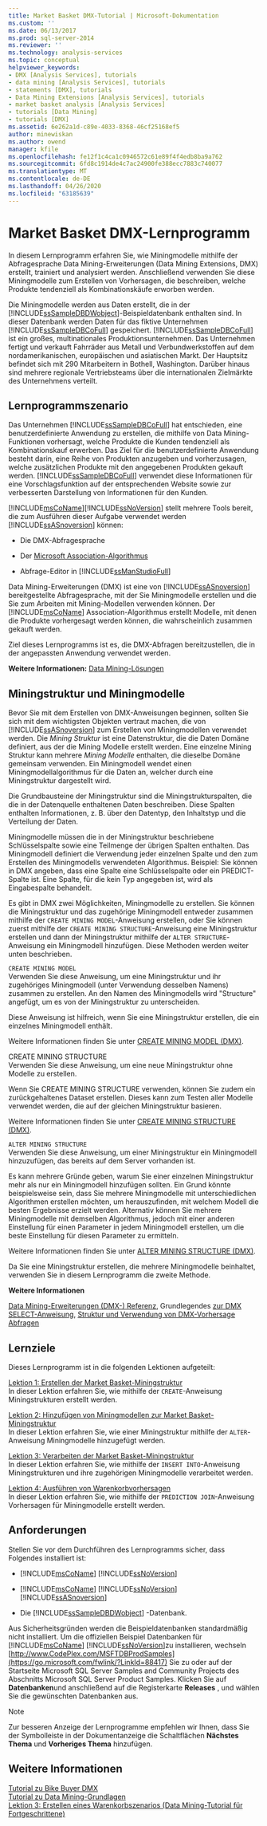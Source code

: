```yaml
---
title: Market Basket DMX-Tutorial | Microsoft-Dokumentation
ms.custom: ''
ms.date: 06/13/2017
ms.prod: sql-server-2014
ms.reviewer: ''
ms.technology: analysis-services
ms.topic: conceptual
helpviewer_keywords:
- DMX [Analysis Services], tutorials
- data mining [Analysis Services], tutorials
- statements [DMX], tutorials
- Data Mining Extensions [Analysis Services], tutorials
- market basket analysis [Analysis Services]
- tutorials [Data Mining]
- tutorials [DMX]
ms.assetid: 6e262a1d-c89e-4033-8368-46cf25168ef5
author: minewiskan
ms.author: owend
manager: kfile
ms.openlocfilehash: fe12f1c4ca1c0946572c61e89f4f4edb8ba9a762
ms.sourcegitcommit: 6fd8c1914de4c7ac24900fe388ecc7883c740077
ms.translationtype: MT
ms.contentlocale: de-DE
ms.lasthandoff: 04/26/2020
ms.locfileid: "63185639"
---
```

# <a name="market-basket-dmx-tutorial"></a>Market Basket DMX-Lernprogramm
  In diesem Lernprogramm erfahren Sie, wie Miningmodelle mithilfe der Abfragesprache Data Mining-Erweiterungen (Data Mining Extensions, DMX) erstellt, trainiert und analysiert werden. Anschließend verwenden Sie diese Miningmodelle zum Erstellen von Vorhersagen, die beschreiben, welche Produkte tendenziell als Kombinationskäufe erworben werden.  
  
 Die Miningmodelle werden aus Daten erstellt, die in der [!INCLUDE[ssSampleDBDWobject](../includes/sssampledbdwobject-md.md)]-Beispieldatenbank enthalten sind. In dieser Datenbank werden Daten für das fiktive Unternehmen [!INCLUDE[ssSampleDBCoFull](../includes/sssampledbcofull-md.md)] gespeichert. [!INCLUDE[ssSampleDBCoFull](../includes/sssampledbcofull-md.md)] ist ein großes, multinationales Produktionsunternehmen. Das Unternehmen fertigt und verkauft Fahrräder aus Metall und Verbundwerkstoffen auf dem nordamerikanischen, europäischen und asiatischen Markt. Der Hauptsitz befindet sich mit 290 Mitarbeitern in Bothell, Washington. Darüber hinaus sind mehrere regionale Vertriebsteams über die internationalen Zielmärkte des Unternehmens verteilt.  
  
## <a name="tutorial-scenario"></a>Lernprogrammszenario  
 Das Unternehmen [!INCLUDE[ssSampleDBCoFull](../includes/sssampledbcofull-md.md)] hat entschieden, eine benutzerdefinierte Anwendung zu erstellen, die mithilfe von Data Mining-Funktionen vorhersagt, welche Produkte die Kunden tendenziell als Kombinationskauf erwerben. Das Ziel für die benutzerdefinierte Anwendung besteht darin, eine Reihe von Produkten anzugeben und vorherzusagen, welche zusätzlichen Produkte mit den angegebenen Produkten gekauft werden. [!INCLUDE[ssSampleDBCoFull](../includes/sssampledbcofull-md.md)] verwendet diese Informationen für eine Vorschlagsfunktion auf der entsprechenden Website sowie zur verbesserten Darstellung von Informationen für den Kunden.  
  
 [!INCLUDE[msCoName](../includes/msconame-md.md)][!INCLUDE[ssNoVersion](../includes/ssnoversion-md.md)] stellt mehrere Tools bereit, die zum Ausführen dieser Aufgabe verwendet werden [!INCLUDE[ssASnoversion](../includes/ssasnoversion-md.md)] können:  
  
-   Die DMX-Abfragesprache  
  
-   Der [Microsoft Association-Algorithmus](../../2014/analysis-services/data-mining/microsoft-association-algorithm.md)  
  
-   Abfrage-Editor in [!INCLUDE[ssManStudioFull](../includes/ssmanstudiofull-md.md)]  
  
 Data Mining-Erweiterungen (DMX) ist eine von [!INCLUDE[ssASnoversion](../includes/ssasnoversion-md.md)] bereitgestellte Abfragesprache, mit der Sie Miningmodelle erstellen und die Sie zum Arbeiten mit Mining-Modellen verwenden können. Der [!INCLUDE[msCoName](../includes/msconame-md.md)] Association-Algorithmus erstellt Modelle, mit denen die Produkte vorhergesagt werden können, die wahrscheinlich zusammen gekauft werden.  
  
 Ziel dieses Lernprogramms ist es, die DMX-Abfragen bereitzustellen, die in der angepassten Anwendung verwendet werden.  
  
 **Weitere Informationen:** [Data Mining-Lösungen](../../2014/analysis-services/data-mining/data-mining-solutions.md)  
  
## <a name="mining-structure-and-mining-models"></a>Miningstruktur und Miningmodelle  
 Bevor Sie mit dem Erstellen von DMX-Anweisungen beginnen, sollten Sie sich mit dem wichtigsten Objekten vertraut machen, die von [!INCLUDE[ssASnoversion](../includes/ssasnoversion-md.md)] zum Erstellen von Miningmodellen verwendet werden. Die *Mining Struktur* ist eine Datenstruktur, die die Daten Domäne definiert, aus der die Mining Modelle erstellt werden. Eine einzelne Mining Struktur kann mehrere *Mining Modelle* enthalten, die dieselbe Domäne gemeinsam verwenden. Ein Miningmodell wendet einen Miningmodellalgorithmus für die Daten an, welcher durch eine Miningstruktur dargestellt wird.  
  
 Die Grundbausteine der Miningstruktur sind die Miningstrukturspalten, die die in der Datenquelle enthaltenen Daten beschreiben. Diese Spalten enthalten Informationen, z. B. über den Datentyp, den Inhaltstyp und die Verteilung der Daten.  
  
 Miningmodelle müssen die in der Miningstruktur beschriebene Schlüsselspalte sowie eine Teilmenge der übrigen Spalten enthalten. Das Miningmodell definiert die Verwendung jeder einzelnen Spalte und den zum Erstellen des Miningmodells verwendeten Algorithmus. Beispiel: Sie können in DMX angeben, dass eine Spalte eine Schlüsselspalte oder ein PREDICT-Spalte ist. Eine Spalte, für die kein Typ angegeben ist, wird als Eingabespalte behandelt.  
  
 Es gibt in DMX zwei Möglichkeiten, Miningmodelle zu erstellen. Sie können die Miningstruktur und das zugehörige Miningmodell entweder zusammen mithilfe der `CREATE MINING MODEL`-Anweisung erstellen, oder Sie können zuerst mithilfe der `CREATE MINING STRUCTURE`-Anweisung eine Miningstruktur erstellen und dann der Miningstruktur mithilfe der `ALTER STRUCTURE`-Anweisung ein Miningmodell hinzufügen. Diese Methoden werden weiter unten beschrieben.  
  
 `CREATE MINING MODEL`  
 Verwenden Sie diese Anweisung, um eine Miningstruktur und ihr zugehöriges Miningmodell (unter Verwendung desselben Namens) zusammen zu erstellen. An den Namen des Miningmodells wird "Structure" angefügt, um es von der Miningstruktur zu unterscheiden.  
  
 Diese Anweisung ist hilfreich, wenn Sie eine Miningstruktur erstellen, die ein einzelnes Miningmodell enthält.  
  
 Weitere Informationen finden Sie unter [CREATE MINING MODEL &#40;DMX&#41;](/sql/dmx/create-mining-model-dmx).  
  
 CREATE MINING STRUCTURE  
 Verwenden Sie diese Anweisung, um eine neue Miningstruktur ohne Modelle zu erstellen.  
  
 Wenn Sie CREATE MINING STRUCTURE verwenden, können Sie zudem ein zurückgehaltenes Dataset erstellen. Dieses kann zum Testen aller Modelle verwendet werden, die auf der gleichen Miningstruktur basieren.  
  
 Weitere Informationen finden Sie unter [CREATE MINING STRUCTURE &#40;DMX&#41;](/sql/dmx/create-mining-structure-dmx).  
  
 `ALTER MINING STRUCTURE`  
 Verwenden Sie diese Anweisung, um einer Miningstruktur ein Miningmodell hinzuzufügen, das bereits auf dem Server vorhanden ist.  
  
 Es kann mehrere Gründe geben, warum Sie einer einzelnen Miningstruktur mehr als nur ein Miningmodell hinzufügen sollten. Ein Grund könnte beispielsweise sein, dass Sie mehrere Miningmodelle mit unterschiedlichen Algorithmen erstellen möchten, um herauszufinden, mit welchem Modell die besten Ergebnisse erzielt werden. Alternativ können Sie mehrere Miningmodelle mit demselben Algorithmus, jedoch mit einer anderen Einstellung für einen Parameter in jedem Miningmodell erstellen, um die beste Einstellung für diesen Parameter zu ermitteln.  
  
 Weitere Informationen finden Sie unter [ALTER MINING STRUCTURE &#40;DMX&#41;](/sql/dmx/alter-mining-structure-dmx?view=sql-server-2016).  
  
 Da Sie eine Miningstruktur erstellen, die mehrere Miningmodelle beinhaltet, verwenden Sie in diesem Lernprogramm die zweite Methode.  
  
 **Weitere Informationen**  
  
 [Data Mining-Erweiterungen &#40;DMX-&#41; Referenz](/sql/dmx/data-mining-extensions-dmx-reference), Grundlegendes [zur DMX SELECT-Anweisung](/sql/dmx/understanding-the-dmx-select-statement), [Struktur und Verwendung von DMX-Vorhersage Abfragen](/sql/dmx/structure-and-usage-of-dmx-prediction-queries)  
  
## <a name="what-you-will-learn"></a>Lernziele  
 Dieses Lernprogramm ist in die folgenden Lektionen aufgeteilt:  
  
 [Lektion 1: Erstellen der Market Basket-Miningstruktur](../../2014/tutorials/lesson-1-creating-the-market-basket-mining-structure.md)  
 In dieser Lektion erfahren Sie, wie mithilfe der `CREATE`-Anweisung Miningstrukturen erstellt werden.  
  
 [Lektion 2: Hinzufügen von Miningmodellen zur Market Basket-Miningstruktur](../../2014/tutorials/lesson-2-adding-mining-models-to-the-market-basket-mining-structure.md)  
 In dieser Lektion erfahren Sie, wie einer Miningstruktur mithilfe der `ALTER`-Anweisung Miningmodelle hinzugefügt werden.  
  
 [Lektion 3: Verarbeiten der Market Basket-Miningstruktur](../../2014/tutorials/lesson-3-processing-the-market-basket-mining-structure.md)  
 In dieser Lektion erfahren Sie, wie mithilfe der `INSERT INTO`-Anweisung Miningstrukturen und ihre zugehörigen Miningmodelle verarbeitet werden.  
  
 [Lektion 4: Ausführen von Warenkorbvorhersagen](../../2014/tutorials/lesson-4-executing-market-basket-predictions.md)  
 In dieser Lektion erfahren Sie, wie mithilfe der `PREDICTION JOIN`-Anweisung Vorhersagen für Miningmodelle erstellt werden.  
  
## <a name="requirements"></a>Anforderungen  
 Stellen Sie vor dem Durchführen des Lernprogramms sicher, dass Folgendes installiert ist:  
  
-   [!INCLUDE[msCoName](../includes/msconame-md.md)] [!INCLUDE[ssNoVersion](../includes/ssnoversion-md.md)]  
  
-   [!INCLUDE[msCoName](../includes/msconame-md.md)] [!INCLUDE[ssNoVersion](../includes/ssnoversion-md.md)] [!INCLUDE[ssASnoversion](../includes/ssasnoversion-md.md)]  
  
-   Die [!INCLUDE[ssSampleDBDWobject](../includes/sssampledbdwobject-md.md)] -Datenbank.  
  
 Aus Sicherheitsgründen werden die Beispieldatenbanken standardmäßig nicht installiert. Um die offiziellen Beispiel Datenbanken für [!INCLUDE[msCoName](../includes/msconame-md.md)] [!INCLUDE[ssNoVersion](../includes/ssnoversion-md.md)]zu installieren, wechseln [http://www.CodePlex.com/MSFTDBProdSamples](https://go.microsoft.com/fwlink/?LinkId=88417) Sie zu oder auf der Startseite Microsoft SQL Server Samples and Community Projects des Abschnitts Microsoft SQL Server Product Samples. Klicken Sie auf **Datenbanken**und anschließend auf die Registerkarte **Releases** , und wählen Sie die gewünschten Datenbanken aus.  
  
> [!NOTE]  
>  Zur besseren Anzeige der Lernprogramme empfehlen wir Ihnen, dass Sie der Symbolleiste in der Dokumentanzeige die Schaltflächen **Nächstes Thema** und **Vorheriges Thema** hinzufügen.  
  
## <a name="see-also"></a>Weitere Informationen  
 [Tutorial zu Bike Buyer DMX](../../2014/tutorials/bike-buyer-dmx-tutorial.md)   
 [Tutorial zu Data Mining-Grundlagen](../../2014/tutorials/basic-data-mining-tutorial.md)   
 [Lektion 3: Erstellen eines Warenkorbszenarios &#40;Data Mining-Tutorial für Fortgeschrittene&#41;](../../2014/tutorials/lesson-3-building-a-market-basket-scenario-intermediate-data-mining-tutorial.md)  
  
  
